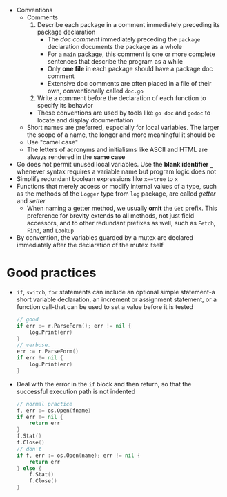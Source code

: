 - Conventions
    - Comments
        1. Describe each package in a comment immediately preceding its package declaration
           - The *doc comment* immediately preceding the `package` declaration documents the package as a whole
            - For a `main` package, this comment is one or more complete sentences that describe the program as a while
           - Only **one file** in each package should have a package doc comment
           - Extensive doc comments are often placed in a file of their own, conventionally called `doc.go`
        2. Write a comment before the declaration of each function to specify its behavior
        - These conventions are used by tools like `go doc` and `godoc` to locate and display documentation
    - Short names are preferred, especially for local variables. The larger the scope of a name, the longer and more meaningful it should be
    - Use "camel case"
    - The letters of acronyms and initialisms like ASCII and HTML are always rendered in the **same case**
- Go does not permit unused local variables. Use the **blank identifier `_`** whenever syntax requires a variable name but program logic does not
- Simplify redundant boolean expressions like `x==true` to `x`
- Functions that merely access or modify internal values of a type, such as the methods of the `Logger` type from `log` package, are called *getter* and *setter*
    - When naming a getter method, we usually **omit** the `Get` prefix. This preference for brevity extends to all methods, not just field accessors, and to other redundant prefixes as well, such as `Fetch`, `Find`, and `Lookup`
- By convention, the variables guarded by a mutex are declared immediately after the declaration of the mutex itself
# Good practices
- `if`, `switch`, `for` statements can include an optional simple statement-a short variable declaration, an increment or assignment statement, or a function call-that can be used to set a value before it is tested

    ```go
    // good
    if err := r.ParseForm(); err != nil {
        log.Print(err)
    }
    // verbose.
    err := r.ParseForm()
    if err != nil {
        log.Print(err)
    }
    ```

- Deal with the error in the `if` block and then return, so that the successful execution path is not indented

    ```go
    // normal practice
    f, err := os.Open(fname)
    if err != nil {
        return err
    }
    f.Stat()
    f.Close()
    // don't
    if f, err := os.Open(name); err != nil {
        return err
    } else {
        f.Stat()
        f.Close()
    }
    ```